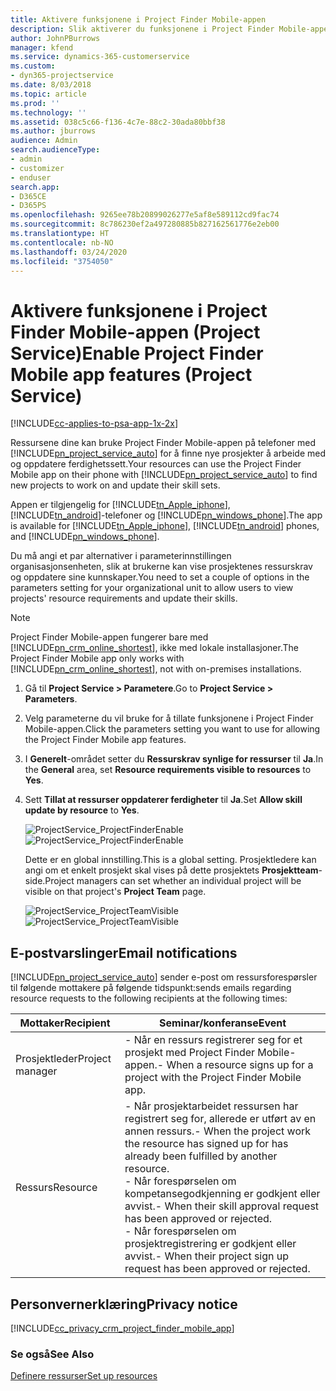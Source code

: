 ```yaml
---
title: Aktivere funksjonene i Project Finder Mobile-appen
description: Slik aktiverer du funksjonene i Project Finder Mobile-appen for Project Service
author: JohnPBurrows
manager: kfend
ms.service: dynamics-365-customerservice
ms.custom:
- dyn365-projectservice
ms.date: 8/03/2018
ms.topic: article
ms.prod: ''
ms.technology: ''
ms.assetid: 038c5c66-f136-4c7e-88c2-30ada80bbf38
ms.author: jburrows
audience: Admin
search.audienceType:
- admin
- customizer
- enduser
search.app:
- D365CE
- D365PS
ms.openlocfilehash: 9265ee78b20899026277e5af8e589112cd9fac74
ms.sourcegitcommit: 8c786230ef2a497280885b827162561776e2eb00
ms.translationtype: HT
ms.contentlocale: nb-NO
ms.lasthandoff: 03/24/2020
ms.locfileid: "3754050"
---
```

# <a name="enable-project-finder-mobile-app-features-project-service"></a><span data-ttu-id="27e75-103">Aktivere funksjonene i Project Finder Mobile-appen (Project Service)</span><span class="sxs-lookup"><span data-stu-id="27e75-103">Enable Project Finder Mobile app features (Project Service)</span></span>

[!INCLUDE[cc-applies-to-psa-app-1x-2x](../includes/cc-applies-to-psa-app-1x-2x.md)]

<span data-ttu-id="27e75-104">Ressursene dine kan bruke Project Finder Mobile-appen på telefoner med [!INCLUDE[pn_project_service_auto](../includes/pn-project-service-auto.md)] for å finne nye prosjekter å arbeide med og oppdatere ferdighetssett.</span><span class="sxs-lookup"><span data-stu-id="27e75-104">Your resources can use the Project Finder Mobile app on their phone with [!INCLUDE[pn_project_service_auto](../includes/pn-project-service-auto.md)] to find new projects to work on and update their skill sets.</span></span>  
  
 <span data-ttu-id="27e75-105">Appen er tilgjengelig for [!INCLUDE[tn_Apple_iphone](../includes/tn-apple-iphone.md)], [!INCLUDE[tn_android](../includes/tn-android.md)]-telefoner og [!INCLUDE[pn_windows_phone](../includes/pn-windows-phone.md)].</span><span class="sxs-lookup"><span data-stu-id="27e75-105">The app is available for [!INCLUDE[tn_Apple_iphone](../includes/tn-apple-iphone.md)], [!INCLUDE[tn_android](../includes/tn-android.md)] phones, and [!INCLUDE[pn_windows_phone](../includes/pn-windows-phone.md)].</span></span>  
  
 <span data-ttu-id="27e75-106">Du må angi et par alternativer i parameterinnstillingen organisasjonsenheten, slik at brukerne kan vise prosjektenes ressurskrav og oppdatere sine kunnskaper.</span><span class="sxs-lookup"><span data-stu-id="27e75-106">You need to set a couple of options in the parameters setting for your organizational unit to allow users to view projects' resource requirements and update their skills.</span></span>  
  
> [!NOTE]
>  <span data-ttu-id="27e75-107">Project Finder Mobile-appen fungerer bare med [!INCLUDE[pn_crm_online_shortest](../includes/pn-crm-online-shortest.md)], ikke med lokale installasjoner.</span><span class="sxs-lookup"><span data-stu-id="27e75-107">The Project Finder Mobile app only works with [!INCLUDE[pn_crm_online_shortest](../includes/pn-crm-online-shortest.md)], not with on-premises installations.</span></span>  
  
1. <span data-ttu-id="27e75-108">Gå til **Project Service > Parametere**.</span><span class="sxs-lookup"><span data-stu-id="27e75-108">Go to **Project Service > Parameters**.</span></span>  
  
2. <span data-ttu-id="27e75-109">Velg parameterne du vil bruke for å tillate funksjonene i Project Finder Mobile-appen.</span><span class="sxs-lookup"><span data-stu-id="27e75-109">Click the parameters setting you want to use for allowing the Project Finder Mobile app features.</span></span>  
  
3. <span data-ttu-id="27e75-110">I **Generelt**-området setter du **Ressurskrav synlige for ressurser** til **Ja**.</span><span class="sxs-lookup"><span data-stu-id="27e75-110">In the **General** area, set **Resource requirements visible to resources** to **Yes**.</span></span>  
  
4. <span data-ttu-id="27e75-111">Sett **Tillat at ressurser oppdaterer ferdigheter** til **Ja**.</span><span class="sxs-lookup"><span data-stu-id="27e75-111">Set **Allow skill update by resource** to **Yes**.</span></span>  
  
   <span data-ttu-id="27e75-112">![ProjectService_ProjectFinderEnable](../project-service/media/project-service-project-finder-enable.png "ProjectService_ProjectFinderEnable")</span><span class="sxs-lookup"><span data-stu-id="27e75-112">![ProjectService_ProjectFinderEnable](../project-service/media/project-service-project-finder-enable.png "ProjectService_ProjectFinderEnable")</span></span>  
  
   <span data-ttu-id="27e75-113">Dette er en global innstilling.</span><span class="sxs-lookup"><span data-stu-id="27e75-113">This is a global setting.</span></span> <span data-ttu-id="27e75-114">Prosjektledere kan angi om et enkelt prosjekt skal vises på dette prosjektets **Prosjektteam**-side.</span><span class="sxs-lookup"><span data-stu-id="27e75-114">Project managers can set whether an individual project will be visible on that project's **Project Team** page.</span></span>  
  
   <span data-ttu-id="27e75-115">![ProjectService_ProjectTeamVisible](../project-service/media/project-service-project-team-visible.png "ProjectService_ProjectTeamVisible")</span><span class="sxs-lookup"><span data-stu-id="27e75-115">![ProjectService_ProjectTeamVisible](../project-service/media/project-service-project-team-visible.png "ProjectService_ProjectTeamVisible")</span></span>  
  
## <a name="email-notifications"></a><span data-ttu-id="27e75-116">E-postvarslinger</span><span class="sxs-lookup"><span data-stu-id="27e75-116">Email notifications</span></span>  
 [!INCLUDE[pn_project_service_auto](../includes/pn-project-service-auto.md)] <span data-ttu-id="27e75-117">sender e-post om ressursforespørsler til følgende mottakere på følgende tidspunkt:</span><span class="sxs-lookup"><span data-stu-id="27e75-117">sends emails regarding resource requests to the following recipients at the following times:</span></span>  
  
|<span data-ttu-id="27e75-118">Mottaker</span><span class="sxs-lookup"><span data-stu-id="27e75-118">Recipient</span></span>|<span data-ttu-id="27e75-119">Seminar/konferanse</span><span class="sxs-lookup"><span data-stu-id="27e75-119">Event</span></span>|  
|---------------|-----------|  
|<span data-ttu-id="27e75-120">Prosjektleder</span><span class="sxs-lookup"><span data-stu-id="27e75-120">Project manager</span></span>|<span data-ttu-id="27e75-121">-   Når en ressurs registrerer seg for et prosjekt med Project Finder Mobile-appen.</span><span class="sxs-lookup"><span data-stu-id="27e75-121">-   When a resource signs up for a project with the Project Finder Mobile app.</span></span>|  
|<span data-ttu-id="27e75-122">Ressurs</span><span class="sxs-lookup"><span data-stu-id="27e75-122">Resource</span></span>|<span data-ttu-id="27e75-123">-   Når prosjektarbeidet ressursen har registrert seg for, allerede er utført av en annen ressurs.</span><span class="sxs-lookup"><span data-stu-id="27e75-123">-   When the project work the resource has signed up for has already been fulfilled by another resource.</span></span><br /><span data-ttu-id="27e75-124">-   Når forespørselen om kompetansegodkjenning er godkjent eller avvist.</span><span class="sxs-lookup"><span data-stu-id="27e75-124">-   When their skill approval request has been approved or rejected.</span></span><br /><span data-ttu-id="27e75-125">-   Når forespørselen om prosjektregistrering er godkjent eller avvist.</span><span class="sxs-lookup"><span data-stu-id="27e75-125">-   When their project sign up request has been approved or rejected.</span></span>|  
  
## <a name="privacy-notice"></a><span data-ttu-id="27e75-126">Personvernerklæring</span><span class="sxs-lookup"><span data-stu-id="27e75-126">Privacy notice</span></span>  
 [!INCLUDE[cc_privacy_crm_project_finder_mobile_app](../includes/cc-privacy-crm-project-finder-mobile-app.md)]  
  
### <a name="see-also"></a><span data-ttu-id="27e75-127">Se også</span><span class="sxs-lookup"><span data-stu-id="27e75-127">See Also</span></span>  
 [<span data-ttu-id="27e75-128">Definere ressurser</span><span class="sxs-lookup"><span data-stu-id="27e75-128">Set up resources</span></span>](../project-service/set-up-resources.md)
